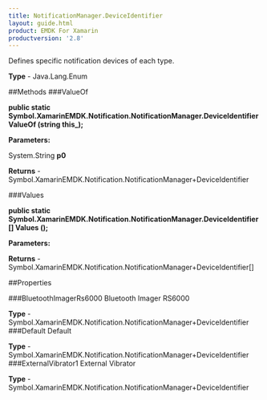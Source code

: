 ```yaml
---
title: NotificationManager.DeviceIdentifier
layout: guide.html
product: EMDK For Xamarin 
productversion: '2.8' 
---
```

Defines specific notification devices of each type.

**Type** - Java.Lang.Enum

##Methods
###ValueOf

**public static Symbol.XamarinEMDK.Notification.NotificationManager.DeviceIdentifier ValueOf (string this_);**


        

**Parameters:**

System.String **p0** 

**Returns** - Symbol.XamarinEMDK.Notification.NotificationManager+DeviceIdentifier

###Values

**public static Symbol.XamarinEMDK.Notification.NotificationManager.DeviceIdentifier[] Values ();**


        

**Parameters:**

**Returns** - Symbol.XamarinEMDK.Notification.NotificationManager+DeviceIdentifier[]

##Properties

###BluetoothImagerRs6000
Bluetooth Imager RS6000

**Type** - Symbol.XamarinEMDK.Notification.NotificationManager+DeviceIdentifier
###Default
Default

**Type** - Symbol.XamarinEMDK.Notification.NotificationManager+DeviceIdentifier
###ExternalVibrator1
External Vibrator

**Type** - Symbol.XamarinEMDK.Notification.NotificationManager+DeviceIdentifier
